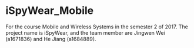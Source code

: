 # iSpyWear_Mobile
For the course Mobile and Wireless Systems in the semester 2 of 2017. The project name is iSpyWear, and the team member are Jingwen Wei (a1671836) and He Jiang (a1684889).
